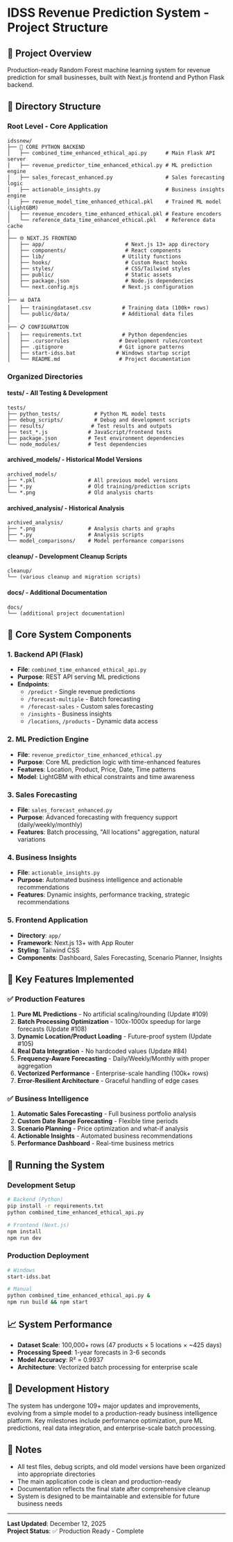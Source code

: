 # IDSS Revenue Prediction System - Project Structure

## 🎯 Project Overview
Production-ready Random Forest machine learning system for revenue prediction for small businesses, built with Next.js frontend and Python Flask backend.

## 📁 Directory Structure

### **Root Level - Core Application**
```
idssnew/
├── 🎯 CORE PYTHON BACKEND
│   ├── combined_time_enhanced_ethical_api.py      # Main Flask API server
│   ├── revenue_predictor_time_enhanced_ethical.py # ML prediction engine
│   ├── sales_forecast_enhanced.py                 # Sales forecasting logic
│   ├── actionable_insights.py                     # Business insights engine
│   ├── revenue_model_time_enhanced_ethical.pkl    # Trained ML model (LightGBM)
│   ├── revenue_encoders_time_enhanced_ethical.pkl # Feature encoders
│   └── reference_data_time_enhanced_ethical.pkl   # Reference data cache
│
├── 🌐 NEXT.JS FRONTEND
│   ├── app/                          # Next.js 13+ app directory
│   ├── components/                   # React components
│   ├── lib/                         # Utility functions
│   ├── hooks/                        # Custom React hooks
│   ├── styles/                       # CSS/Tailwind styles
│   ├── public/                       # Static assets
│   ├── package.json                  # Node.js dependencies
│   └── next.config.mjs              # Next.js configuration
│
├── 📊 DATA
│   ├── trainingdataset.csv          # Training data (100k+ rows)
│   └── public/data/                 # Additional data files
│
├── 📋 CONFIGURATION
│   ├── requirements.txt             # Python dependencies
│   ├── .cursorrules                # Development rules/context
│   ├── .gitignore                  # Git ignore patterns
│   ├── start-idss.bat             # Windows startup script
│   └── README.md                   # Project documentation
```

### **Organized Directories**

#### **tests/ - All Testing & Development**
```
tests/
├── python_tests/           # Python ML model tests
├── debug_scripts/          # Debug and development scripts
├── results/               # Test results and outputs
├── test_*.js             # JavaScript/frontend tests
├── package.json          # Test environment dependencies
└── node_modules/         # Test dependencies
```

#### **archived_models/ - Historical Model Versions**
```
archived_models/
├── *.pkl                 # All previous model versions
├── *.py                  # Old training/prediction scripts
└── *.png                 # Old analysis charts
```

#### **archived_analysis/ - Historical Analysis**
```
archived_analysis/
├── *.png                 # Analysis charts and graphs
├── *.py                  # Analysis scripts
└── model_comparisons/    # Model performance comparisons
```

#### **cleanup/ - Development Cleanup Scripts**
```
cleanup/
└── (various cleanup and migration scripts)
```

#### **docs/ - Additional Documentation**
```
docs/
└── (additional project documentation)
```

## 🔧 Core System Components

### **1. Backend API (Flask)**
- **File**: `combined_time_enhanced_ethical_api.py`
- **Purpose**: REST API serving ML predictions
- **Endpoints**: 
  - `/predict` - Single revenue predictions
  - `/forecast-multiple` - Batch forecasting
  - `/forecast-sales` - Custom sales forecasting
  - `/insights` - Business insights
  - `/locations`, `/products` - Dynamic data access

### **2. ML Prediction Engine**
- **File**: `revenue_predictor_time_enhanced_ethical.py`
- **Purpose**: Core ML prediction logic with time-enhanced features
- **Features**: Location, Product, Price, Date, Time patterns
- **Model**: LightGBM with ethical constraints and time awareness

### **3. Sales Forecasting**
- **File**: `sales_forecast_enhanced.py`  
- **Purpose**: Advanced forecasting with frequency support (daily/weekly/monthly)
- **Features**: Batch processing, "All locations" aggregation, natural variations

### **4. Business Insights**
- **File**: `actionable_insights.py`
- **Purpose**: Automated business intelligence and actionable recommendations
- **Features**: Dynamic insights, performance tracking, strategic recommendations

### **5. Frontend Application**
- **Directory**: `app/`
- **Framework**: Next.js 13+ with App Router
- **Styling**: Tailwind CSS
- **Components**: Dashboard, Sales Forecasting, Scenario Planner, Insights

## 🎯 Key Features Implemented

### **✅ Production Features**
1. **Pure ML Predictions** - No artificial scaling/rounding (Update #109)
2. **Batch Processing Optimization** - 100x-1000x speedup for large forecasts (Update #108)
3. **Dynamic Location/Product Loading** - Future-proof system (Update #105)
4. **Real Data Integration** - No hardcoded values (Update #84)
5. **Frequency-Aware Forecasting** - Daily/Weekly/Monthly with proper aggregation
6. **Vectorized Performance** - Enterprise-scale handling (100k+ rows)
7. **Error-Resilient Architecture** - Graceful handling of edge cases

### **✅ Business Intelligence**
1. **Automatic Sales Forecasting** - Full business portfolio analysis
2. **Custom Date Range Forecasting** - Flexible time periods
3. **Scenario Planning** - Price optimization and what-if analysis  
4. **Actionable Insights** - Automated business recommendations
5. **Performance Dashboard** - Real-time business metrics

## 🚀 Running the System

### **Development Setup**
```bash
# Backend (Python)
pip install -r requirements.txt
python combined_time_enhanced_ethical_api.py

# Frontend (Next.js)
npm install
npm run dev
```

### **Production Deployment**
```bash
# Windows
start-idss.bat

# Manual
python combined_time_enhanced_ethical_api.py &
npm run build && npm start
```

## 📈 System Performance
- **Dataset Scale**: 100,000+ rows (47 products × 5 locations × ~425 days)
- **Processing Speed**: 1-year forecasts in 3-6 seconds
- **Model Accuracy**: R² = 0.9937
- **Architecture**: Vectorized batch processing for enterprise scale

## 🔄 Development History
The system has undergone 109+ major updates and improvements, evolving from a simple model to a production-ready business intelligence platform. Key milestones include performance optimization, pure ML predictions, real data integration, and enterprise-scale batch processing.

## 📝 Notes
- All test files, debug scripts, and old model versions have been organized into appropriate directories
- The main application code is clean and production-ready
- Documentation reflects the final state after comprehensive cleanup
- System is designed to be maintainable and extensible for future business needs

---
**Last Updated**: December 12, 2025  
**Project Status**: ✅ Production Ready - Complete 